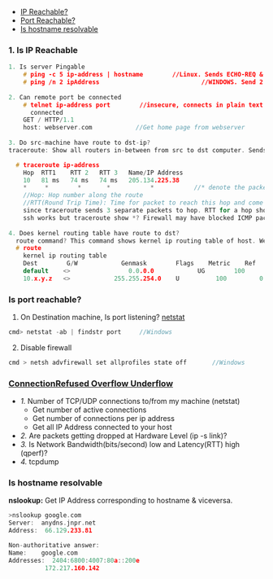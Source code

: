 - [IP Reachable?](#1)
- [Port Reachable?](#p)
- [Is hostname resolvable](#i)

<a name=1></a>
### 1. Is IP Reachable
```c
1. Is server Pingable
    # ping -c 5 ip-address | hostname        //Linux. Sends ECHO-REQ & recieve ECHO-REP.
    # ping /n 2 ipAddress                            //WINDOWS. Send 2 ECHO-REQ
    
2. Can remote port be connected    
    # telnet ip-address port        //insecure, connects in plain text
      connected
    GET / HTTP/1.1
    host: webserver.com            //Get home page from webserver    
    
3. Do src-machine have route to dst-ip?
traceroute: Show all routers in-between from src to dst computer. Sends ICMP(over UDP). TTL(IP Header) is modified. Traceroute does not use TCP.

  # traceroute ip-address            
    Hop  RTT1    RTT 2   RTT 3   Name/IP Address
    10   81 ms   74 ms   74 ms   205.134.225.38
    *     *        *       *           *           //* denote the packet loss.
    //Hop: Hop number along the route
    //RTT(Round Trip Time): Time for packet to reach this hop and come back. 3 columns, 
    since traceroute sends 3 separate packets to hop. RTT for a hop should be nearly same.
    ssh works but traceroute show *? Firewall may have blocked ICMP packets allowing ssh/tcp packets.
    
4. Does kernel routing table have route to dst?
  route command? This command shows kernel ip routing table of host. We can add route using "route add"
  # route
    kernel ip routing table
    Dest        G/W            Genmask        Flags    Metric    Ref    User-Intf
    default    <>                0.0.0.0            UG        100        0        ens192
    10.x.y.z   <>            255.255.254.0    U          100         0        ens192        <<<< No entry for x.y.z.q    
```

<a name=p></a>
### Is port reachable?
1. On Destination machine, Is port listening? [netstat](/Operating_Systems/Linux/Administration/Commands/)
```c
cmd> netstat -ab | findstr port     //Windows
```
2. Disable firewall
```c
cmd > netsh advfirewall set allprofiles state off       //Windows
```


### [ConnectionRefused Overflow Underflow](ConnectionRefused_Overflow_Underflow)
  - *1.* Number of TCP/UDP connections to/from my machine (netstat)
    - Get number of active connections
    - Get number of connections per ip address
    - Get all IP Address connected to your host
  - *2.* Are packets getting dropped at Hardware Level (ip -s link)?
  - *3.* Is Network Bandwidth(bits/second) low and Latency(RTT) high (qperf)?
  - *4.* tcpdump

<a name=i></a>
### Is hostname resolvable
**nslookup:** Get IP Address corresponding to hostname & viceversa.
```c
>nslookup google.com
Server:  anydns.jnpr.net
Address:  66.129.233.81

Non-authoritative answer:
Name:    google.com
Addresses:  2404:6800:4007:80a::200e
          172.217.160.142
```
